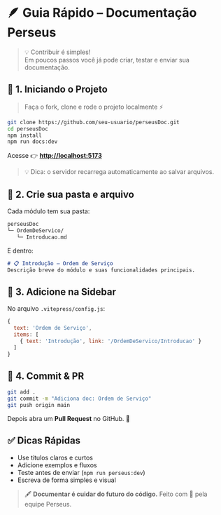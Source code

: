 # 🪶 Guia Rápido – Documentação Perseus

> 💡 Contribuir é simples!  
> Em poucos passos você já pode criar, testar e enviar sua documentação.


## 🚀 1. Iniciando o Projeto

> Faça o fork, clone e rode o projeto localmente ⚡

```bash
git clone https://github.com/seu-usuario/perseusDoc.git
cd perseusDoc
npm install
npm run docs:dev
```

Acesse 👉 **[http://localhost:5173](http://localhost:5173)**

> 💡 Dica: o servidor recarrega automaticamente ao salvar arquivos.


## 📂 2. Crie sua pasta e arquivo

Cada módulo tem sua pasta:

```bash
perseusDoc
└─ OrdemDeServico/
   └─ Introducao.md
```

E dentro:

```md
# 📋 Introdução – Ordem de Serviço
Descrição breve do módulo e suas funcionalidades principais.
```

## 🧭 3. Adicione na Sidebar

No arquivo `.vitepress/config.js`:

```js
{
  text: 'Ordem de Serviço',
  items: [
    { text: 'Introdução', link: '/OrdemDeServico/Introducao' }
  ]
}
```

## 🔁 4. Commit & PR

```bash
git add .
git commit -m "Adiciona doc: Ordem de Serviço"
git push origin main
```

Depois abra um **Pull Request** no GitHub. 🎉

## ✅ Dicas Rápidas

* Use títulos claros e curtos
* Adicione exemplos e fluxos
* Teste antes de enviar (`npm run perseus:dev`)
* Escreva de forma simples e visual

> 🖋 **Documentar é cuidar do futuro do código.**
> Feito com 💜 pela equipe Perseus.